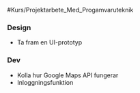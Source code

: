 #Kurs/Projektarbete_Med_Progamvaruteknik 

### Design
- Ta fram en UI-prototyp

### Dev
- Kolla hur Google Maps API fungerar
- Inloggningsfunktion
